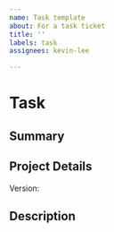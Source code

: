 ```yaml
---
name: Task template
about: For a task ticket
title: ''
labels: task
assignees: kevin-lee

---
```


# Task
## Summary

## Project Details
Version:

## Description
